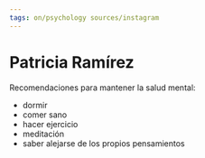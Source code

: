 ```yaml
---
tags: on/psychology sources/instagram
---
```

# Patricia Ramírez
Recomendaciones para mantener la salud mental:
* dormir
* comer sano
* hacer ejercicio
* meditación
* saber alejarse de los propios pensamientos
